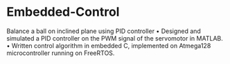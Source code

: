 # Embedded-Control
Balance a ball on inclined plane using PID controller • Designed and simulated a PID controller on the PWM signal of the servomotor in MATLAB. • Written control algorithm in embedded C, implemented on Atmega128 microcontroller running on FreeRTOS.
